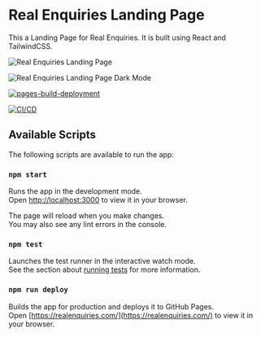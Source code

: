 # Real Enquiries Landing Page

This a Landing Page for Real Enquiries. It is built using React and TailwindCSS.

![Real Enquiries Landing Page](https://github.com/codeitamarjr/CRMRE-react-landing/blob/master/public/Real-Enquiries.png?raw=true "Real Enquiries Landing Page")

![Real Enquiries Landing Page Dark Mode](https://github.com/codeitamarjr/CRMRE-React-Landing/blob/master/public/Real-Enquiries-Dark.png?raw=true "Real Enquiries Landing Page Dark Mode")

[![pages-build-deployment](https://github.com/codeitamarjr/CRMRE-React-Landing/actions/workflows/pages/pages-build-deployment/badge.svg)](https://github.com/codeitamarjr/CRMRE-React-Landing/actions/workflows/pages/pages-build-deployment)

[![CI/CD](https://github.com/codeitamarjr/CRMRE-React-Landing/actions/workflows/ci.yml/badge.svg)](https://github.com/codeitamarjr/CRMRE-React-Landing/actions/workflows/ci.yml)

## Available Scripts

The following scripts are available to run the app:

### `npm start`

Runs the app in the development mode.\
Open [http://localhost:3000](http://localhost:3000) to view it in your browser.

The page will reload when you make changes.\
You may also see any lint errors in the console.

### `npm test`

Launches the test runner in the interactive watch mode.\
See the section about [running tests](https://facebook.github.io/create-react-app/docs/running-tests) for more information.

### `npm run deploy`

Builds the app for production and deploys it to GitHub Pages.\
Open [https://realenquiries.com/](https://realenquiries.com/) to view it in your browser.
